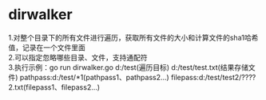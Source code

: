 # dirwalker
1.对整个目录下的所有文件进行遍历，获取所有文件的大小和计算文件的sha1哈希值，记录在一个文件里面                                           
2.可以指定忽略哪些目录、文件，支持通配符                                                                                                 
3.执行示例：go run dirwalker.go d:/test(遍历目标) d:/test/test.txt(结果存储文件) pathpass:d:/test/*1(pathpass1、pathpass2...)  filepass:d:/test/test2/????2.txt(filepass1、filepass2...)
